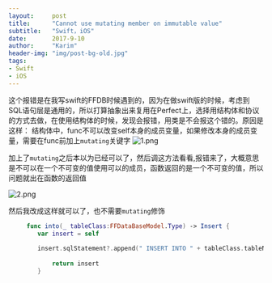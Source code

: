 ```yaml
---
layout:     post
title:      "Cannot use mutating member on immutable value"
subtitle:   "Swift，iOS"
date:       2017-9-10
author:     "Karim"
header-img: "img/post-bg-old.jpg"
tags:
- Swift
- iOS
---  
```



这个报错是在我写swift的FFDB时候遇到的，因为在做swift版的时候，考虑到SQL语句层是通用的，所以打算抽象出来复用在Perfect上，选择用结构体和协议的方式去做，在使用结构体的时候，发现会报错，用类是不会报这个错的。原因是这样：
结构体中，func不可以改变self本身的成员变量，如果修改本身的成员变量，需要在func前加上`mutating`关键字
![1.png](http://images.foolishtalk.org/73AD1856-8075-4CFE-A530-7F3E0D547F06.png)

加上了`mutating`之后本以为已经可以了，然后调这方法看看,报错来了，大概意思是不可以在一个不可变的值使用可以的成员，函数返回的是一个不可变的值，所以问题就出在函数的返回值

![2.png](http://images.foolishtalk.org/0D9699AB-D8DB-4341-B1AF-7ACD8C56D082.png)

然后我改成这样就可以了，也不需要`mutating`修饰
```swift
     func into(_ tableClass:FFDataBaseModel.Type) -> Insert {
        var insert = self
        
        insert.sqlStatement?.append(" INSERT INTO " + tableClass.tableName())
        
            return insert
        }
```